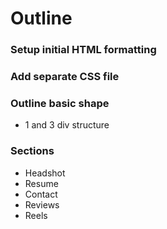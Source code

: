 # Outline

### Setup initial HTML formatting

### Add separate CSS file

### Outline basic shape

- 1 and 3 div structure

### Sections
- Headshot
- Resume
- Contact
- Reviews
- Reels